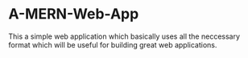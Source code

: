 # A-MERN-Web-App

This a simple web application which basically uses all the neccessary format which will be useful for building great web applications.
